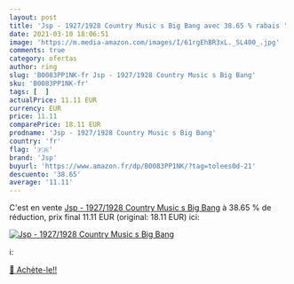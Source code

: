 ```yaml
---
layout: post
title: 'Jsp - 1927/1928 Country Music s Big Bang avec 38.65 % rabais '
date: 2021-03-10 18:06:51
image: 'https://m.media-amazon.com/images/I/61rgEhBR3xL._SL400_.jpg'
comments: true
category: ofertas
author: ring
slug: 'B0083PP1NK-fr Jsp - 1927/1928 Country Music s Big Bang'
sku: 'B0083PP1NK-fr'
tags: [  ]
actualPrice: 11.11 EUR
currency: EUR
price: 11.11
comparePrice: 18.11 EUR
prodname: 'Jsp - 1927/1928 Country Music s Big Bang'
country: 'fr'
flag: '🇫🇷'
brand: 'Jsp'
buyurl: 'https://www.amazon.fr/dp/B0083PP1NK/?tag=tolees0d-21'
descuento: '38.65'
average: '11.11'
---
```


C'est en vente [Jsp - 1927/1928 Country Music s Big Bang](https://www.amazon.fr/dp/B0083PP1NK/?tag=tolees0d-21)  à  38.65 % de réduction, prix final  11.11 EUR (original: 18.11 EUR) ici:

[![Jsp - 1927/1928 Country Music s Big Bang](https://m.media-amazon.com/images/I/61rgEhBR3xL._SL400_.jpg)](https://www.amazon.fr/dp/B0083PP1NK/?tag=tolees0d-21)

ℹ️:


[🛒 Achète-le!!](https://www.amazon.fr/dp/B0083PP1NK/?tag=tolees0d-21)
